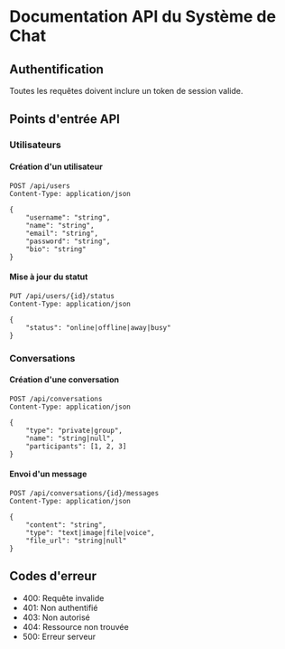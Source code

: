 # Documentation API du Système de Chat

## Authentification
Toutes les requêtes doivent inclure un token de session valide.

## Points d'entrée API

### Utilisateurs

#### Création d'un utilisateur
```http
POST /api/users
Content-Type: application/json

{
    "username": "string",
    "name": "string",
    "email": "string",
    "password": "string",
    "bio": "string"
}
```

#### Mise à jour du statut
```http
PUT /api/users/{id}/status
Content-Type: application/json

{
    "status": "online|offline|away|busy"
}
```

### Conversations

#### Création d'une conversation
```http
POST /api/conversations
Content-Type: application/json

{
    "type": "private|group",
    "name": "string|null",
    "participants": [1, 2, 3]
}
```

#### Envoi d'un message
```http
POST /api/conversations/{id}/messages
Content-Type: application/json

{
    "content": "string",
    "type": "text|image|file|voice",
    "file_url": "string|null"
}
```

## Codes d'erreur
- 400: Requête invalide
- 401: Non authentifié
- 403: Non autorisé
- 404: Ressource non trouvée
- 500: Erreur serveur
